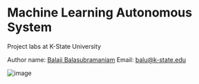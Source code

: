 # Machine Learning Autonomous System
Project labs at K-State University

Author name: [Balaji Balasubramaniam](https://scholar.google.com/citations?hl=en&user=r1OKGOMAAAAJ)
Email: balu@k-state.edu

![image](https://github.com/balajibalasubramaniam/Machine_Learning_Autonomous_System/assets/22381666/dfff1370-6877-40f8-95ea-cc09ed9c64d9)
